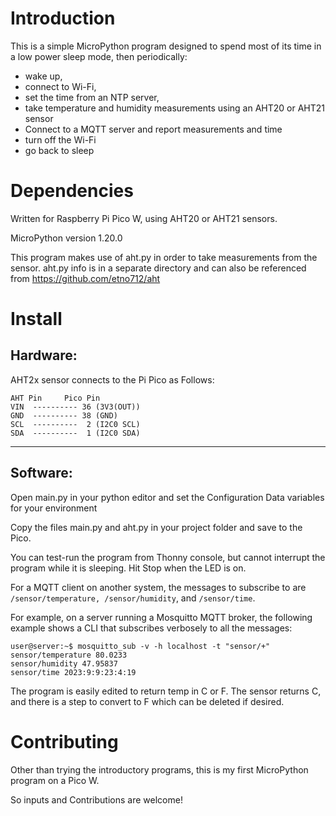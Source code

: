 # Introduction

This is a simple MicroPython program designed to spend most of its time in a low power sleep mode,
then periodically:
- wake up, 
- connect to Wi-Fi, 
- set the time from an NTP server, 
- take temperature and humidity measurements using an AHT20 or AHT21 sensor
- Connect to a MQTT server and report measurements and time
- turn off the Wi-Fi
- go back to sleep


# Dependencies

Written for Raspberry Pi Pico W, using AHT20 or AHT21 sensors.

MicroPython version 1.20.0

This program makes use of aht.py in order to take measurements from the sensor.
aht.py info is in a separate directory 
and can also be referenced from https://github.com/etno712/aht


# Install


## Hardware:

AHT2x sensor connects to the Pi Pico as Follows:
```
AHT Pin  	Pico Pin
VIN  ---------- 36 (3V3(OUT))
GND  ---------- 38 (GND)
SCL  ----------  2 (I2C0 SCL)
SDA  ----------  1 (I2C0 SDA)
```
_________

## Software:

Open main.py in your python editor and set the Configuration Data variables for your environment

Copy the files main.py and aht.py in your project folder and save to the Pico.

You can test-run the program from Thonny console, but cannot interrupt the program while it is sleeping.  Hit Stop when the LED is on.

For a MQTT client on another system, the messages to subscribe to are `/sensor/temperature, /sensor/humidity`, and `/sensor/time`.

For example, on a server running a Mosquitto MQTT broker, the following example shows a CLI that subscribes verbosely to all the messages:

```
user@server:~$ mosquitto_sub -v -h localhost -t "sensor/+"
sensor/temperature 80.0233
sensor/humidity 47.95837
sensor/time 2023:9:9:23:4:19
```

The program is easily edited to return temp in C or F.  The sensor returns C, and there is a step to convert to F which can be deleted if desired.


# Contributing

Other than trying the introductory programs, this is my first MicroPython program on a Pico W.

So inputs and Contributions are welcome!
